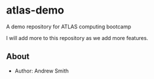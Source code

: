 # atlas-demo
A demo repository for ATLAS computing bootcamp

I will add more to this repository as we add more features.

## About 

* Author: Andrew Smith
